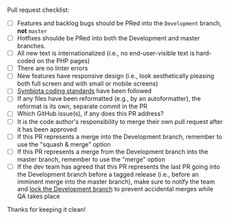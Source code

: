 Pull request checklist:

- [ ] Features and backlog bugs should be PRed into the `Development` branch, **not** `master`
- [ ] Hotfixes shoulde be PRed into both the Development and master branches.
- [ ] All new text is internationalized (i.e., no end-user-visible text is hard-coded on the PHP pages)
- [ ] There are no linter errors
- [ ] New features have responsive design (i.e., look aesthetically pleasing both full screen and with small or mobile screens)
- [ ] [Symbiota coding standards](https://docs.google.com/document/d/1-FwCZP5Zu4f-bPwsKeVVsZErytALOJyA2szjbfSUjmc/edit?usp=sharing) have been followed
- [ ] If any files have been reformatted (e.g., by an autoformatter), the reformat is its own, separate commit in the PR
- [ ] Which GitHub issue(s), if any does this PR address?
- [ ] It is the code author's responsibility to merge their own pull request after it has been approved
- [ ] If this PR represents a merge into the Development branch, remember to use the "squash & merge" option
- [ ] If this PR represents a merge from the Development branch into the master branch, remember to use the "merge" option
- [ ] If the dev team has agreed that this PR represents the last PR going into the Development branch before a tagged release (i.e., before an imminent merge into the master branch), make sure to notify the team and [lock the Development branch](https://github.com/BioKIC/Symbiota/settings/branches) to prevent accidental merges while QA takes place

Thanks for keeping it clean!

